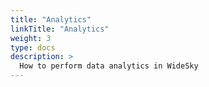 ```yaml
---
title: "Analytics"
linkTitle: "Analytics"
weight: 3
type: docs
description: >
  How to perform data analytics in WideSky
---
```


